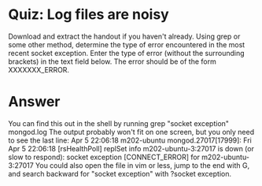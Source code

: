 # Quiz: Log files are noisy

Download and extract the handout if you haven't already. Using grep or some other method, determine the type of error encountered in the most recent socket exception. Enter the type of error (without the surrounding brackets) in the text field below. The error should be of the form XXXXXXX_ERROR.

# Answer
You can find this out in the shell by running
grep "socket exception" mongod.log
The output probably won't fit on one screen, but you only need to see the last line:
Apr  5 22:06:18 m202-ubuntu mongod.27017[17999]: Fri Apr  5 22:06:18
[rsHealthPoll] replSet info m202-ubuntu-3:27017 is down (or slow to respond):
socket exception [CONNECT_ERROR] for m202-ubuntu-3:27017
You could also open the file in vim or less, jump to the end with G, and search backward for "socket exception" with ?socket exception.

